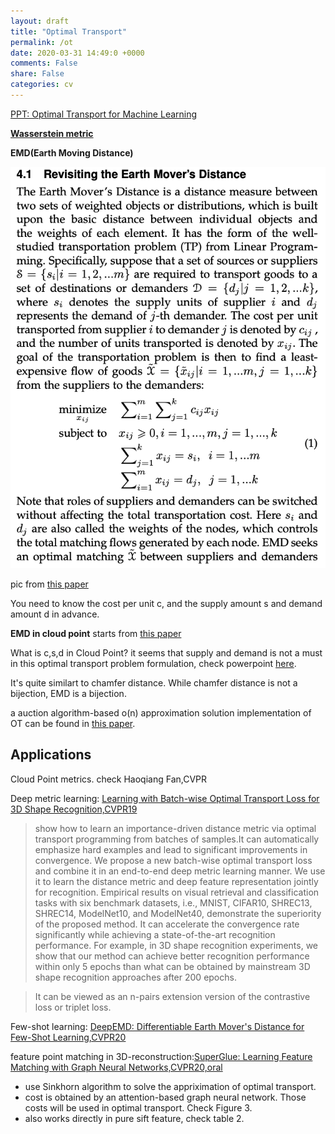 ```yaml
---
layout: draft
title: "Optimal Transport"
permalink: /ot
date: 2020-03-31 14:49:0 +0000
comments: False
share: False
categories: cv
---
```


[PPT: Optimal Transport for Machine Learning](http://imagine.enpc.fr/~langloip/data/OptimalTransport.pdf)


**[Wasserstein metric](https://en.wikipedia.org/wiki/Wasserstein_metric)**



**EMD(Earth Moving Distance)**

![](/imgs/emd.png)

pic from [this paper](https://arxiv.org/pdf/2003.06777.pdf)

You need to know the cost per unit c, and the supply amount s and demand amount d in advance.

**EMD in cloud point** starts from [this paper](http://openaccess.thecvf.com/content_cvpr_2017/papers/Fan_A_Point_Set_CVPR_2017_paper.pdf)

What is c,s,d in Cloud Point? it seems that supply and demand is not a must in this optimal transport problem formulation, check powerpoint [here](http://imagine.enpc.fr/~langloip/data/OptimalTransport.pdf).

It's quite similart to chamfer distance. While chamfer distance is not a bijection, EMD is a bijection.

a auction algorithm-based o(n) approximation solution implementation of OT can be found in [this paper](http://cseweb.ucsd.edu/~mil070/projects/AAAI2020/paper.pdf).



## Applications 


Cloud Point metrics. check Haoqiang Fan,CVPR


Deep metric learning: [Learning with Batch-wise Optimal Transport Loss for 3D Shape Recognition,CVPR19](http://openaccess.thecvf.com/content_CVPR_2019/papers/Xu_Learning_With_Batch-Wise_Optimal_Transport_Loss_for_3D_Shape_Recognition_CVPR_2019_paper.pdf)

> show how to learn an importance-driven distance metric
via optimal transport programming from batches of samples.It can automatically emphasize hard examples and
lead to significant improvements in convergence. We propose a new batch-wise optimal transport loss and combine
it in an end-to-end deep metric learning manner. We use it
to learn the distance metric and deep feature representation
jointly for recognition. Empirical results on visual retrieval
and classification tasks with six benchmark datasets, i.e.,
MNIST, CIFAR10, SHREC13, SHREC14, ModelNet10, and
ModelNet40, demonstrate the superiority of the proposed
method. It can accelerate the convergence rate significantly
while achieving a state-of-the-art recognition performance.
For example, in 3D shape recognition experiments, we show
that our method can achieve better recognition performance
within only 5 epochs than what can be obtained by mainstream 3D shape recognition approaches after 200 epochs.

>  It can be viewed as an n-pairs extension version of the contrastive loss or triplet loss.


Few-shot learning: [DeepEMD: Differentiable Earth Mover's Distance for Few-Shot Learning,CVPR20](https://arxiv.org/abs/2003.06777v3)

feature point matching in 3D-reconstruction:[SuperGlue: Learning Feature Matching with Graph Neural Networks,CVPR20,oral](http://openaccess.thecvf.com/content_CVPR_2020/papers/Sarlin_SuperGlue_Learning_Feature_Matching_With_Graph_Neural_Networks_CVPR_2020_paper.pdf)

- use  Sinkhorn algorithm to solve the appriximation of optimal transport.
- cost is obtained by an attention-based graph neural network. Those costs will be used in optimal transport. Check Figure 3.
- also works directly in pure sift feature, check table 2.
  
